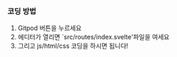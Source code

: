 ### 코딩 방법
1. Gitpod 버튼을 누르세요
2. 에디터가 열리면 `src/routes/index.svelte'파일을 여세요
3. 그리고 js/html/css 코딩을 하시면 됩니다!
